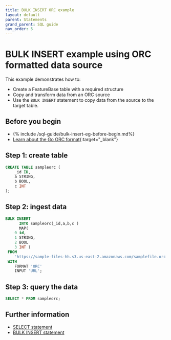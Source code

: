 ```yaml
---
title: BULK INSERT ORC example
layout: default
parent: Statements
grand_parent: SQL guide
nav_order: 5
---
```


# BULK INSERT example using ORC formatted data source

This example demonstrates how to:

* Create a FeatureBase table with a required structure
* Copy and transform data from an ORC source
* Use the `BULK INSERT` statement to copy data from the source to the target table.

## Before you begin

* {% include /sql-guide/bulk-insert-eg-before-begin.md%}
* [Learn about the Go ORC format](https://pkg.go.dev/github.com/scritchley/orc){:target="_blank"}

## Step 1: create table

```sql
CREATE TABLE sampleorc (
    _id ID,
    a STRING,
    b BOOL,
    c INT
);
```

## Step 2: ingest data

```sql
BULK INSERT
      INTO sampleorc(_id,a,b,c )
      MAP(
    0 id,
    1 STRING,
    2 BOOL
    3 INT )
 FROM
	'https://sample-files-hh.s3.us-east-2.amazonaws.com/samplefile.orc'
 WITH
    FORMAT 'ORC'
    INPUT 'URL';
```


## Step 3: query the data

```sql
SELECT * FROM sampleorc;
```

## Further information

* [SELECT statement](/docs/sql-guide/statements/statement-select)
* [BULK INSERT statement](/docs/sql-guide/statements/statement-insert-bulk)
